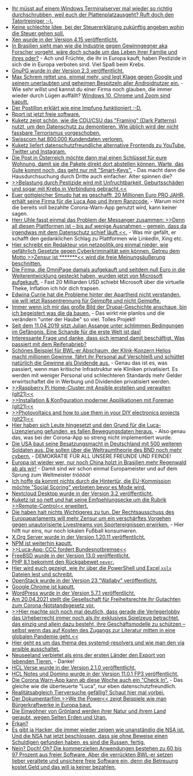* [Ihr müsst auf einem Windows Terminalserver mal wieder so richtig durchschrubben, weil euch der Plattenplatzausgeht? Ruft doch den Tatortreiniger ;-).](https://github.com/bazzline/tatortreiniger)
* [Keine schlechte Idee, bei der Steuererklärung zukünftig angeben wohin die Steuer gehen soll.](https://tuxproject.de/blog/2021/04/steuern-mit-einem-zweck/)
* [Xen wurde in der Version 4.15 veröffentlicht.](https://www.phoronix.com/scan.php?page=news_item&px=Xen-4.15-Hypervisor-Released)
* [In Brasilien sieht man wie die Industrie gegen Gewinngegner aka Forscher vorgeht, wäre doch schade um das Leben ihrer Familie und ihres oder?](https://netzfrauen.org/2021/04/08/brasil-3/) - Ach und Früchte, die ihr in Europa kauft, haben Pestizide in sich die in Europa verboten sind. Viel Spaß beim Krebs.
* [GnuPG wurde in der Version 2.3 veröffentlicht.](https://www.phoronix.com/scan.php?page=news_item&px=GnuPG-2.3-Released)
* [Max Schrem rettet uns, einmal mehr, und legt Klage gegen Google und seinem unerlaubten und geheimen Bespitzeln aller Androidnutzer ein.](https://netzpolitik.org/2021/android-beschwerde-gegen-googles-trackingpraxis/) - Wie sehr willst und kannst du einer Firma noch glauben, die immer wieder durch Lügen auffällt?
 [Windows 10, Chrome und Zoom sind kaputt.](https://www.bleepingcomputer.com/news/security/windows-10-hacked-again-at-pwn2own-chrome-and-zoom-also-fall/)
* [Der Postillon erklärt wie eine Impfung funktioniert :-D.](https://www.youtube-nocookie.com/embed/GS39zgQTBXE)
* [Rport ist jetzt freie software.](https://oss.rport.io/)
* [Kuketz zeigt schön, wie die CDU/CSU das "Framing" (Dark Patterns) nutzt, um den Datenschutz zu demontieren. Wie üblich wird der nicht fassbare Terrorismus vorgeschoben.](https://www.kuketz-blog.de/die-deutsche-datenpolitik-der-cdu-csu-teil-2-jeder-ist-auf-sich-gestellt/)
* [Swisscom hat 800.000 Kundendaten verloren.](https://www.borncity.com/blog/2021/04/12/swisscom-800-000-kundendaten-in-tunesien-geklaut/)
* [Kuketz liefert datenschutzfreundliche alternative Frontends zu YouTube, Twitter und Instagram.](https://www.kuketz-blog.de/datenschutzfreundliche-web-frontends-fuer-youtube-twitter-instagram-reddit-und-co/)
* [Die Post in Österreich möchte dann mal einen Schlüssel für eure Wohnung, damit sie die Pakete direkt dort abstellen können. Warte, das Gute kommt noch, das geht nur mit "Smart-Keys".](https://blog.fefe.de/?ts=9e8af12f) - Das macht dann die Hausdurchsuchung durch Dritte auch einfacher. Alter spinnen die?
* [>>Belastung durch Pestizide wird mit Unfruchtbarkeit, Geburtsschäden und sogar mit Krebs in Verbindung gebracht.<<](https://netzfrauen.org/2021/04/12/pesticides-4/)
* [Euer gottgleicher Smudo hat es geschafft, 20 Millionen Euro PRO JAHR, erhält seine Firma für die Luca App und ihrem Ranzcode.](https://netzpolitik.org/2021/digitale-kontaktverfolgung-fast-20-millionen-euro-fuer-luca/) - Warum nicht die bereits voll bezahlte Corona-Warn-App genutzt wird, kann keiner sagen.
* [Herr Uhle fasst einmal das Problem der Messanger zusammen: >>Denn all diesen Plattformen ist – bis auf wenige Ausnahmen – gemein, dass da irgendwas mit dem Datenschutz schief läuft.<<.](https://www.henning-uhle.eu/mobil/messenger-sie-sind-alle-ziemlich-kaputt) - Was mir gefällt, er schafft den gedanklichen Schlag zu Plattformen wie LinkedIn, Xing etc.
* [Hier schreibt ein Redakteur von netzpolitik.org einmal nieder, wie gefährlich Gesetzte gegen Cyberkriminalität sein können. Getreu dem Motto >>Zensur ist *******<< wird die freie Meinungsäußerung beschnitten.](https://netzpolitik.org/2021/sierra-leone-menschenrechtlerinnen-sehen-meinungsfreiheit-durch-cybercrime-gesetz-bedroht/)
* [Die Firma, die OmniPage damals aufgekauft und seitdem null Euro in die Weiterentwicklung gesteckt haben, wurden jetzt von Microsoft aufgekauft.](https://www.borncity.com/blog/2021/04/12/microsoft-kauf-nuance-fr-197-milliarden-us-dollar/) - Fast 20 Milliarden USD schiebt Microsoft über die virtuelle Theke, Inflation ich hör dich trapsen.
* [Edwina Currie hat die Probleme hinter der Apartheid nicht verstanden, sie will jetzt Rassentrennung für Geimpfte und nicht Geimpfte.](https://orbisnjus.com/2021/04/12/das-macht-die-corona-propaganda-mit-den-menschen-ekelerregend-video/)
* [Immer wenn ich mir das große Bild der Drupal-Geschichte anschaue, bin ich begeistert was die da bauen.](https://opensource.com/article/21/4/drupal-updates) - Das wirkt nie planlos und die verändern "unter der Haube" so viel. Tolles Projekt!
* [Seit dem 11.04.2019 sitzt Julian Assange unter schlimmen Bedingungen im Gefängnis. Eine Schande für die erste Welt ist das!](https://netzpolitik.org/2021/wikileaks-zweiter-jahrestag-der-verhaftung-von-julian-assange/)
* [Interessante Frage und danke, dass sich jemand damit beschäftigt. Was passiert mit dem Reifenabrieb?](https://www.sonnenseite.com/de/umwelt/wohin-verschwindet-der-reifenabrieb/)
* [Schönes Beispiel für BWL-er Abschaum, der Klink-Konzern Helios macht millionen Gewinne, fährt ihr Personal auf Verschleiß und schüttet natürlich die Gewinne als Dividende aus.](https://blog.fefe.de/?ts=9e88533e) - Genau das ist es, was passiert, wenn man kritische Infrastruktur wie Kliniken privatisiert. Es werden mit weniger Personal und schlechteren Standards mehr Gelder erwirtschaftet die in Werbung und Dividenden privatisiert werden.
* [>>Raspberry Pi Home-Cluster mit Ansible erstellen und verwalten (glt21)<<](https://cdn.media.ccc.de/events/glt21/h264-hd/glt21-247-deu-Raspberry_Pi_Home-Cluster_mit_Ansible_erstellen_und_verwalten_hd.mp4)
* [>>Installation & Konfiguration moderner Applikationen mit Foreman (glt21)<<](https://cdn.media.ccc.de/events/glt21/h264-hd/glt21-243-deu-Installation_Konfiguration_moderner_Applikationen_mit_Foreman_hd.mp4)
* [>>Photovoltaics and how to use them in your DIY electronics projects (glt21)<<](https://cdn.media.ccc.de/events/glt21/h264-hd/glt21-224-eng-Photovoltaics_and_how_to_use_them_in_your_DIY_electronics_projects_hd.mp4)
* [Hier haben sich Leute hingesetzt und den Grund für die Luca-Lizenzierung gefunden, es fallen Bewegungsdaten heraus.](https://blog.fefe.de/?ts=9e887ca4) - Also genau das, was bei der Corona-App so streng nicht implementiert wurde.
* [Die USA baut seine Besatzungsmacht in Deutschland mit 500 weiteren Soldaten aus. Die sollen über die Weltraumtheorie des BND noch mehr cybern.](https://blog.fefe.de/?ts=9e8870cd) - DEMOKRATIE FÜR ALL UNSERE FREUNDE UND FEINDE!
* [Europa ist wieder wer, nur noch China holzt in Brasilien mehr Regenwald ab als wir!](https://blog.fefe.de/?ts=9e8865ef) - Damit sind wir schon einmal Europameister und auf dem Sprung zum Weltmeister *trööööt*
* [Ich hoffe da kommt nichts durch die Hintertür, die EU-Kommission möchte "Social Scoring" verbieten bevor es Mode wird.](https://netzpolitik.org/2021/ki-gesetz-eu-kommission-moechte-social-scoring-verbieten/)
* [Nextcloud Desktop wurde in der Version 3.2 veröffentlicht.](https://nextcloud.com/blog/nextcloud-desktop-client-3-2-with-status-feature-and-virtual-files-available-now/)
* [Kuketz ist so nett und hat seine Emfpehlungsecke um die Rubrik >>Remote-Control<< erweitert.](https://www.kuketz-blog.de/empfehlungsecke-remote-control-bzw-fernwartungstools/)
* [Die haben halt nichts Wichtigeres zu tun. Der Rechtsausschuss des Europaparlaments will mehr Zensur um ein verschärftes Vorgehen gegen unautorisierte Livestreams von Sportereignissen erwirken.](https://www.patrick-breyer.de/unautorisierte-sport-livestreams-parlamentsausschuss-stimmt-fuer-verschaerfte-massnahmen-und-gegen-digitale-grundrechte/) - Hier hilft nur eins, nur noch lokalen Fußball konsumieren.
* [X.Org Server wurde in der Version 1.20.11 veröffentlicht.](https://www.phoronix.com/scan.php?page=news_item&px=X.Org-Server-1.20.11)
* [NPM ist weiterhin kaputt.](https://www.bleepingcomputer.com/news/security/new-linux-macos-malware-hidden-in-fake-browserify-npm-package/)
* [>>Luca-App: CCC fordert Bundesnotbremse<<](https://www.ccc.de/de/updates/2021/luca-app-ccc-fordert-bundesnotbremse)
* [FreeBSD wurde in der Version 13.0 veröffentlicht.](https://lwn.net/Articles/852552/rss)
* [PHP 8.1 bekommt den Rückgabewet `never`.](https://php.watch/versions/8.1/never-return-type)
* [Hier wird euch gezeigt, wie ihr über die PowerShell und Excel `xslx` Dateien lest und schreibt.](http://woshub.com/read-write-excel-files-powershell/)
* [OpenStack wurde in der Version 23 "Wallaby" veröffentlicht.](https://lwn.net/Articles/852651/rss)
* [Google Chrome ist kaputt.](https://www.bleepingcomputer.com/news/security/second-google-chrome-zero-day-exploit-dropped-on-twitter-this-week/)
* [WordPress wurde in der Version 5.7.1 veröffentlicht.](https://wordpress.org/news/2021/04/wordpress-5-7-1-security-and-maintenance-release/)
* [Am 20.04.2021 stellt die Gesellschaft für Freiheitsrechte ihr Gutachten zum Corona-Notstandsgesetz vor.](https://freiheitsrechte.org/pm-gutachten-corona-notbremse/)
* [>>Hier machte sich noch mal deutlich, dass gerade die Verlegerlobby das Urheberrecht immer noch als ihr exklusives Spielzeug betrachtet, das einzig und allein dazu besteht, ihre Geschäftsmodelle zu schützen – selbst wenn das auf Kosten des Zugangs zur Literatur mitten in eine globalen Pandemie geht.<<](https://netzpolitik.org/2021/expertenanhoerung-zur-urheberrechtsnovelle-das-beste-das-dem-urheberrecht-passieren-konnte/)
* [Hier geht es um das thema des systemd-resolvers und wie man den via ansible ausschaltet.](https://opensource.com/article/21/4/systemd-resolved)
* [Neuseeland verbietet als eins der ersten Länder den Export von lebenden Tieren.](https://netzfrauen.org/2021/04/15/newzealand-10/) - Danke!
* [HCL Verse wurde in der Version 2.1.0 veröffentlicht.](https://n-komm.de/hcl-verse-2-1-0-veroeffentlicht/)
* [HCL Notes und Domino wurde in der Version 11.0.1 FP3 veröffentlicht.](https://n-komm.de/hcl-verse-2-1-0-veroeffentlicht/)
* [Die Corona Warn-App kann ab diese Woche auch ein "Check In".](https://netzpolitik.org/2021/neue-version-der-corona-warn-app-einchecken-per-qr-code/) - Das gleiche wie die überteuerte "Luca", nur eben datenschutzfreundlich.
* [Realitätsabgleich Tierversuche gefällig? Schaut hier mal vorbei.](https://netzfrauen.org/2021/04/15/spain-5/)
* [Der Dokumentarfilm >>We the Power<< zeigt Beispiele wie man Bürgerkraftwerke in Europa baut.](https://www.sonnenseite.com/de/tipps/dokumentarfilm-we-the-power-zeigt-die-kraft-der-buergerenergie/)
* [Die Einwohner von Grönland werden ihrer Natur und ihrem Land geraubt, wegen Selten Erden und Uran.](https://netzfrauen.org/2021/04/16/greenland/)
* [Erkan?](https://blog.fefe.de/?ts=9e874436)
* [Es gibt ja Hacker, die immer wieder zeigen wie unanständig die NSA ist. Und die NSA hat jetzt beschlossen, dass sie ohne Beweise einen Schuldigen gefunden haben, es sind die Russen, fertig.](https://blog.fefe.de/?ts=9e878207)
* [Nein? Doch! Oh? Die kommerziellen Anwendungen bestehen zu 60 bis 97 Prozent aus freier Software. Aber die verrückten BWL-er setzen lieber veraltete und unsichere freie Software ein, denn die Betreuung kostet Geld und das will ja keiner bezahlen.](https://www.admin-magazin.de/News/Open-Source-Komponenten-in-kommerzieller-Software-alarmierend-unsicher)
